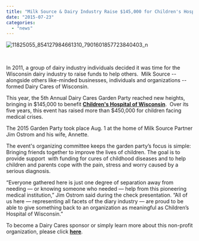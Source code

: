 ```yaml
---
title: "Milk Source & Dairy Industry Raise $145,000 for Children's Hospital of WI at Garden Party"
date: "2015-07-23"
categories: 
  - "news"
---
```


![11825055_854127984661310_7901601857723840403_n](http://milk-source.local/wp-content/uploads/2015/07/11825055_854127984661310_7901601857723840403_n.jpg)

 

In 2011, a group of dairy industry individuals decided it was time for the Wisconsin dairy industry to raise funds to help others.  Milk Source -- alongside others like-minded businesses, individuals and organizations -- formed Dairy Cares of Wisconsin.

This year, the 5th Annual Dairy Cares Garden Party reached new heights, bringing in $145,000 to benefit **[Children's Hospital of Wisconsin](http://www.chw.org/)**.  Over its five years, this event has raised more than $450,000 for children facing medical crises.

The 2015 Garden Party took place Aug. 1 at the home of Milk Source Partner Jim Ostrom and his wife, Annette.

The event's organizing committee keeps the garden party’s focus is simple: Bringing friends together to improve the lives of children. The goal is to provide support  with funding for cures of childhood diseases and to help children and parents cope with the pain, stress and worry caused by a serious diagnosis.

“Everyone gathered here is just one degree of separation away from needing — or knowing someone who needed — help from this pioneering medical institution,” Jim Ostrom said during the check presentation. “All of us here — representing all facets of the diary industry — are proud to be able to give something back to an organization as meaningful as Children’s Hospital of Wisconsin.”

To become a Dairy Cares sponsor or simply learn more about this non-profit organization, please click **[here](http://dairycaresofwisconsin.org/)**.
